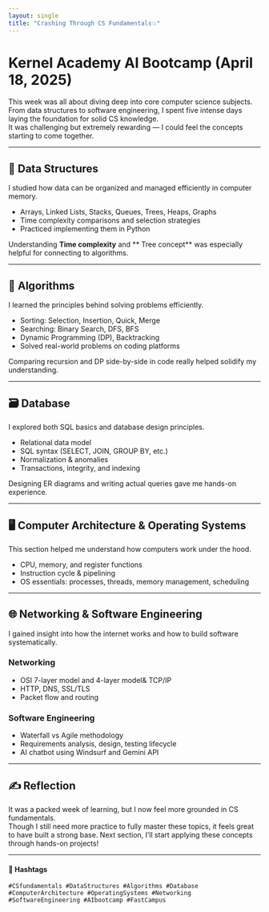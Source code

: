 ```yaml
---
layout: single
title: "Crashing Through CS Fundamentals💥"
---
```


# Kernel Academy AI Bootcamp (April 18, 2025)

This week was all about diving deep into core computer science subjects.  
From data structures to software engineering, I spent five intense days laying the foundation for solid CS knowledge.  
It was challenging but extremely rewarding — I could feel the concepts starting to come together.

---

## 🧱 Data Structures

I studied how data can be organized and managed efficiently in computer memory.

- Arrays, Linked Lists, Stacks, Queues, Trees, Heaps, Graphs
- Time complexity comparisons and selection strategies
- Practiced implementing them in Python

Understanding **Time complexity** and ** Tree concept** was especially helpful for connecting to algorithms.

---

## 🧠 Algorithms

I learned the principles behind solving problems efficiently.

- Sorting: Selection, Insertion, Quick, Merge
- Searching: Binary Search, DFS, BFS
- Dynamic Programming (DP), Backtracking
- Solved real-world problems on coding platforms

Comparing recursion and DP side-by-side in code really helped solidify my understanding.

---

## 🗃 Database

I explored both SQL basics and database design principles.

- Relational data model
- SQL syntax (SELECT, JOIN, GROUP BY, etc.)
- Normalization & anomalies
- Transactions, integrity, and indexing

Designing ER diagrams and writing actual queries gave me hands-on experience.

---

## 🖥 Computer Architecture & Operating Systems

This section helped me understand how computers work under the hood.

- CPU, memory, and register functions
- Instruction cycle & pipelining
- OS essentials: processes, threads, memory management, scheduling

---

## 🌐 Networking & Software Engineering

I gained insight into how the internet works and how to build software systematically.

### Networking
- OSI 7-layer model and 4-layer model& TCP/IP
- HTTP, DNS, SSL/TLS
- Packet flow and routing

### Software Engineering
- Waterfall vs Agile methodology
- Requirements analysis, design, testing lifecycle
- AI chatbot using Windsurf and Gemini API 

---

## ✍️ Reflection

It was a packed week of learning, but I now feel more grounded in CS fundamentals.  
Though I still need more practice to fully master these topics, it feels great to have built a strong base. Next section, I’ll start applying these concepts through hands-on projects!

---

#### 🔖 Hashtags  
`#CSfundamentals #DataStructures #Algorithms #Database #ComputerArchitecture #OperatingSystems #Networking #SoftwareEngineering #AIbootcamp #FastCampus`

